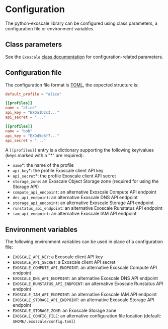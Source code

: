 # Configuration

The python-exoscale library can be configured using class parameters, a
configuration file or environment variables.

## Class parameters

See the `Exoscale` [class documentation][exoclass] for configuration-related
parameters.

## Configuration file

The configuration file format is [TOML][toml], the expected structure is:

```toml
default_profile = "alice"

[[profiles]]
name = "alice"
api_key = "EXOa1b2c3..."
api_secret = "..."

[[profiles]]
name = "bob"
api_key = "EXOd5e6f7..."
api_secret = "..."
```

A `[[profiles]]` entry is a dictionary supporting the following key/values
(keys marked with a "*" are required):

* `name`*: the name of the profile
* `api_key`*: the profile Exoscale client API key
* `api_secret`*: the profile Exoscale client API secret
* `storage_zone`: an Exoscale Object Storage zone (required for using the
  Storage API)
* `compute_api_endpoint`: an alternative Exoscale Compute API endpoint
* `dns_api_endpoint`: an alternative Exoscale DNS API endpoint
* `storage_api_endpoint`: an alternative Exoscale Storage API endpoint
* `runstatus_api_endpoint`: an alternative Exoscale Runstatus API endpoint
* `iam_api_endpoint`: an alternative Exoscale IAM API endpoint

## Environment variables

The following environment variables can be used in place of a configuration
file:

* `EXOSCALE_API_KEY`: a Exoscale client API key
* `EXOSCALE_API_SECRET`: a Exoscale client API secret
* `EXOSCALE_COMPUTE_API_ENDPOINT`: an alternative Exoscale Compute API endpoint
* `EXOSCALE_DNS_API_ENDPOINT`: an alternative Exoscale DNS API endpoint
* `EXOSCALE_RUNSTATUS_API_ENDPOINT`: an alternative Exoscale Runstatus API
  endpoint
* `EXOSCALE_IAM_API_ENDPOINT`: an alternative Exoscale IAM API endpoint
* `EXOSCALE_STORAGE_API_ENDPOINT`: an alternative Exoscale Storage API endpoint
* `EXOSCALE_STORAGE_ZONE`: an Exoscale Storage zone
* `EXOSCALE_CONFIG_FILE`: an alternative configuration file location (default:
  `$HOME/.exoscale/config.toml`)

[toml]: https://github.com/toml-lang/toml
[exoclass]: /exoscale.html#exoscale.Exoscale
